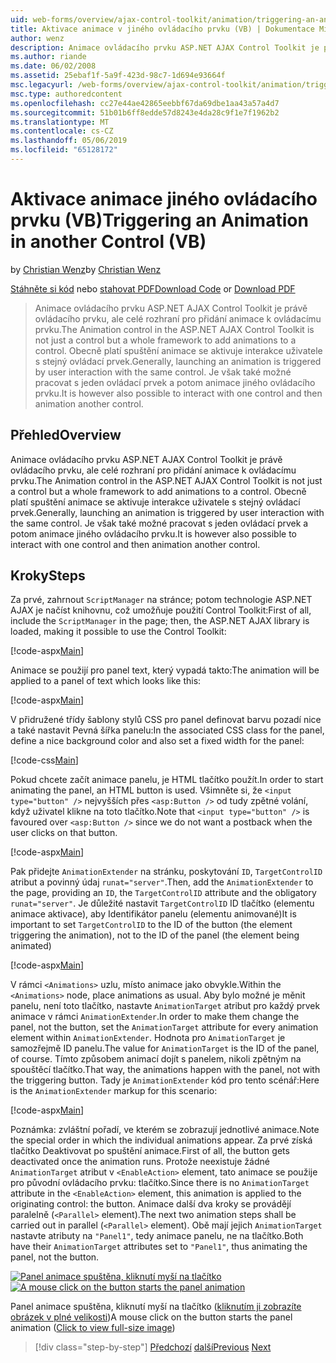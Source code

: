 ```yaml
---
uid: web-forms/overview/ajax-control-toolkit/animation/triggering-an-animation-in-another-control-vb
title: Aktivace animace v jiného ovládacího prvku (VB) | Dokumentace Microsoftu
author: wenz
description: Animace ovládacího prvku ASP.NET AJAX Control Toolkit je právě ovládacího prvku, ale celé rozhraní pro přidání animace k ovládacímu prvku. Obecně platí, spouští se...
ms.author: riande
ms.date: 06/02/2008
ms.assetid: 25ebaf1f-5a9f-423d-98c7-1d694e93664f
msc.legacyurl: /web-forms/overview/ajax-control-toolkit/animation/triggering-an-animation-in-another-control-vb
msc.type: authoredcontent
ms.openlocfilehash: cc27e44ae42865eebbf67da69dbe1aa43a57a4d7
ms.sourcegitcommit: 51b01b6ff8edde57d8243e4da28c9f1e7f1962b2
ms.translationtype: MT
ms.contentlocale: cs-CZ
ms.lasthandoff: 05/06/2019
ms.locfileid: "65128172"
---
```

# <a name="triggering-an-animation-in-another-control-vb"></a><span data-ttu-id="47f90-104">Aktivace animace jiného ovládacího prvku (VB)</span><span class="sxs-lookup"><span data-stu-id="47f90-104">Triggering an Animation in another Control (VB)</span></span>

<span data-ttu-id="47f90-105">by [Christian Wenz](https://github.com/wenz)</span><span class="sxs-lookup"><span data-stu-id="47f90-105">by [Christian Wenz](https://github.com/wenz)</span></span>

<span data-ttu-id="47f90-106">[Stáhněte si kód](http://download.microsoft.com/download/f/9/a/f9a26acd-8df4-4484-8a18-199e4598f411/Animation8.vb.zip) nebo [stahovat PDF](http://download.microsoft.com/download/6/7/1/6718d452-ff89-4d3f-a90e-c74ec2d636a3/animation8VB.pdf)</span><span class="sxs-lookup"><span data-stu-id="47f90-106">[Download Code](http://download.microsoft.com/download/f/9/a/f9a26acd-8df4-4484-8a18-199e4598f411/Animation8.vb.zip) or [Download PDF](http://download.microsoft.com/download/6/7/1/6718d452-ff89-4d3f-a90e-c74ec2d636a3/animation8VB.pdf)</span></span>

> <span data-ttu-id="47f90-107">Animace ovládacího prvku ASP.NET AJAX Control Toolkit je právě ovládacího prvku, ale celé rozhraní pro přidání animace k ovládacímu prvku.</span><span class="sxs-lookup"><span data-stu-id="47f90-107">The Animation control in the ASP.NET AJAX Control Toolkit is not just a control but a whole framework to add animations to a control.</span></span> <span data-ttu-id="47f90-108">Obecně platí spuštění animace se aktivuje interakce uživatele s stejný ovládací prvek.</span><span class="sxs-lookup"><span data-stu-id="47f90-108">Generally, launching an animation is triggered by user interaction with the same control.</span></span> <span data-ttu-id="47f90-109">Je však také možné pracovat s jeden ovládací prvek a potom animace jiného ovládacího prvku.</span><span class="sxs-lookup"><span data-stu-id="47f90-109">It is however also possible to interact with one control and then animation another control.</span></span>

## <a name="overview"></a><span data-ttu-id="47f90-110">Přehled</span><span class="sxs-lookup"><span data-stu-id="47f90-110">Overview</span></span>

<span data-ttu-id="47f90-111">Animace ovládacího prvku ASP.NET AJAX Control Toolkit je právě ovládacího prvku, ale celé rozhraní pro přidání animace k ovládacímu prvku.</span><span class="sxs-lookup"><span data-stu-id="47f90-111">The Animation control in the ASP.NET AJAX Control Toolkit is not just a control but a whole framework to add animations to a control.</span></span> <span data-ttu-id="47f90-112">Obecně platí spuštění animace se aktivuje interakce uživatele s stejný ovládací prvek.</span><span class="sxs-lookup"><span data-stu-id="47f90-112">Generally, launching an animation is triggered by user interaction with the same control.</span></span> <span data-ttu-id="47f90-113">Je však také možné pracovat s jeden ovládací prvek a potom animace jiného ovládacího prvku.</span><span class="sxs-lookup"><span data-stu-id="47f90-113">It is however also possible to interact with one control and then animation another control.</span></span>

## <a name="steps"></a><span data-ttu-id="47f90-114">Kroky</span><span class="sxs-lookup"><span data-stu-id="47f90-114">Steps</span></span>

<span data-ttu-id="47f90-115">Za prvé, zahrnout `ScriptManager` na stránce; potom technologie ASP.NET AJAX je načíst knihovnu, což umožňuje použití Control Toolkit:</span><span class="sxs-lookup"><span data-stu-id="47f90-115">First of all, include the `ScriptManager` in the page; then, the ASP.NET AJAX library is loaded, making it possible to use the Control Toolkit:</span></span>

[!code-aspx[Main](triggering-an-animation-in-another-control-vb/samples/sample1.aspx)]

<span data-ttu-id="47f90-116">Animace se použijí pro panel text, který vypadá takto:</span><span class="sxs-lookup"><span data-stu-id="47f90-116">The animation will be applied to a panel of text which looks like this:</span></span>

[!code-aspx[Main](triggering-an-animation-in-another-control-vb/samples/sample2.aspx)]

<span data-ttu-id="47f90-117">V přidružené třídy šablony stylů CSS pro panel definovat barvu pozadí nice a také nastavit Pevná šířka panelu:</span><span class="sxs-lookup"><span data-stu-id="47f90-117">In the associated CSS class for the panel, define a nice background color and also set a fixed width for the panel:</span></span>

[!code-css[Main](triggering-an-animation-in-another-control-vb/samples/sample3.css)]

<span data-ttu-id="47f90-118">Pokud chcete začít animace panelu, je HTML tlačítko použít.</span><span class="sxs-lookup"><span data-stu-id="47f90-118">In order to start animating the panel, an HTML button is used.</span></span> <span data-ttu-id="47f90-119">Všimněte si, že `<input type="button" />` nejvyšších přes `<asp:Button />` od tudy zpětné volání, když uživatel klikne na toto tlačítko.</span><span class="sxs-lookup"><span data-stu-id="47f90-119">Note that `<input type="button" />` is favoured over `<asp:Button />` since we do not want a postback when the user clicks on that button.</span></span>

[!code-aspx[Main](triggering-an-animation-in-another-control-vb/samples/sample4.aspx)]

<span data-ttu-id="47f90-120">Pak přidejte `AnimationExtender` na stránku, poskytování `ID`, `TargetControlID` atribut a povinný údaj `runat="server"`.</span><span class="sxs-lookup"><span data-stu-id="47f90-120">Then, add the `AnimationExtender` to the page, providing an `ID`, the `TargetControlID` attribute and the obligatory `runat="server"`.</span></span> <span data-ttu-id="47f90-121">Je důležité nastavit `TargetControlID` ID tlačítko (elementu animace aktivace), aby Identifikátor panelu (elementu animované)</span><span class="sxs-lookup"><span data-stu-id="47f90-121">It is important to set `TargetControlID` to the ID of the button (the element triggering the animation), not to the ID of the panel (the element being animated)</span></span>

[!code-aspx[Main](triggering-an-animation-in-another-control-vb/samples/sample5.aspx)]

<span data-ttu-id="47f90-122">V rámci `<Animations>` uzlu, místo animace jako obvykle.</span><span class="sxs-lookup"><span data-stu-id="47f90-122">Within the `<Animations>` node, place animations as usual.</span></span> <span data-ttu-id="47f90-123">Aby bylo možné je měnit panelu, není toto tlačítko, nastavte `AnimationTarget` atribut pro každý prvek animace v rámci `AnimationExtender`.</span><span class="sxs-lookup"><span data-stu-id="47f90-123">In order to make them change the panel, not the button, set the `AnimationTarget` attribute for every animation element within `AnimationExtender`.</span></span> <span data-ttu-id="47f90-124">Hodnota pro `AnimationTarget` je samozřejmě ID panelu.</span><span class="sxs-lookup"><span data-stu-id="47f90-124">The value for `AnimationTarget` is the ID of the panel, of course.</span></span> <span data-ttu-id="47f90-125">Tímto způsobem animací dojít s panelem, nikoli zpětným na spouštěcí tlačítko.</span><span class="sxs-lookup"><span data-stu-id="47f90-125">That way, the animations happen with the panel, not with the triggering button.</span></span> <span data-ttu-id="47f90-126">Tady je `AnimationExtender` kód pro tento scénář:</span><span class="sxs-lookup"><span data-stu-id="47f90-126">Here is the `AnimationExtender` markup for this scenario:</span></span>

[!code-aspx[Main](triggering-an-animation-in-another-control-vb/samples/sample6.aspx)]

<span data-ttu-id="47f90-127">Poznámka: zvláštní pořadí, ve kterém se zobrazují jednotlivé animace.</span><span class="sxs-lookup"><span data-stu-id="47f90-127">Note the special order in which the individual animations appear.</span></span> <span data-ttu-id="47f90-128">Za prvé získá tlačítko Deaktivovat po spuštění animace.</span><span class="sxs-lookup"><span data-stu-id="47f90-128">First of all, the button gets deactivated once the animation runs.</span></span> <span data-ttu-id="47f90-129">Protože neexistuje žádné `AnimationTarget` atribut v `<EnableAction>` element, tato animace se použije pro původní ovládacího prvku: tlačítko.</span><span class="sxs-lookup"><span data-stu-id="47f90-129">Since there is no `AnimationTarget` attribute in the `<EnableAction>` element, this animation is applied to the originating control: the button.</span></span> <span data-ttu-id="47f90-130">Animace další dva kroky se provádějí paralelně (`<Parallel>` element).</span><span class="sxs-lookup"><span data-stu-id="47f90-130">The next two animation steps shall be carried out in parallel (`<Parallel>` element).</span></span> <span data-ttu-id="47f90-131">Obě mají jejich `AnimationTarget` nastavte atributy na `"Panel1"`, tedy animace panelu, ne na tlačítko.</span><span class="sxs-lookup"><span data-stu-id="47f90-131">Both have their `AnimationTarget` attributes set to `"Panel1"`, thus animating the panel, not the button.</span></span>

<span data-ttu-id="47f90-132">[![Panel animace spuštěna, kliknutí myší na tlačítko](triggering-an-animation-in-another-control-vb/_static/image2.png)](triggering-an-animation-in-another-control-vb/_static/image1.png)</span><span class="sxs-lookup"><span data-stu-id="47f90-132">[![A mouse click on the button starts the panel animation](triggering-an-animation-in-another-control-vb/_static/image2.png)](triggering-an-animation-in-another-control-vb/_static/image1.png)</span></span>

<span data-ttu-id="47f90-133">Panel animace spuštěna, kliknutí myší na tlačítko ([kliknutím ji zobrazíte obrázek v plné velikosti](triggering-an-animation-in-another-control-vb/_static/image3.png))</span><span class="sxs-lookup"><span data-stu-id="47f90-133">A mouse click on the button starts the panel animation ([Click to view full-size image](triggering-an-animation-in-another-control-vb/_static/image3.png))</span></span>

> [!div class="step-by-step"]
> <span data-ttu-id="47f90-134">[Předchozí](disabling-actions-during-animation-vb.md)
> [další](modifying-animations-from-the-server-side-vb.md)</span><span class="sxs-lookup"><span data-stu-id="47f90-134">[Previous](disabling-actions-during-animation-vb.md)
[Next](modifying-animations-from-the-server-side-vb.md)</span></span>
